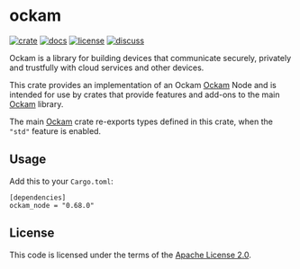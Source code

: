 # ockam

[![crate][crate-image]][crate-link]
[![docs][docs-image]][docs-link]
[![license][license-image]][license-link]
[![discuss][discuss-image]][discuss-link]

Ockam is a library for building devices that communicate securely, privately
and trustfully with cloud services and other devices.

This crate provides an implementation of an Ockam [Ockam][main-ockam-crate-link]
Node and is intended for use by crates that provide features and add-ons
to the main [Ockam][main-ockam-crate-link] library.

The main [Ockam][main-ockam-crate-link] crate re-exports types defined in
this crate, when the `"std"` feature is enabled.

## Usage

Add this to your `Cargo.toml`:

```
[dependencies]
ockam_node = "0.68.0"
```

## License

This code is licensed under the terms of the [Apache License 2.0][license-link].

[main-ockam-crate-link]: https://crates.io/crates/ockam

[crate-image]: https://img.shields.io/crates/v/ockam_node.svg
[crate-link]: https://crates.io/crates/ockam_node

[docs-image]: https://docs.rs/ockam_node/badge.svg
[docs-link]: https://docs.rs/ockam_node

[license-image]: https://img.shields.io/badge/License-Apache%202.0-green.svg
[license-link]: https://github.com/build-trust/ockam/blob/HEAD/LICENSE

[discuss-image]: https://img.shields.io/badge/Discuss-Github%20Discussions-ff70b4.svg
[discuss-link]: https://github.com/build-trust/ockam/discussions

